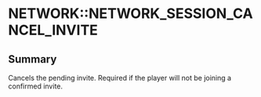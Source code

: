 # NETWORK::NETWORK_SESSION_CANCEL_INVITE

## Summary
Cancels the pending invite. Required if the player will not be joining a confirmed invite.